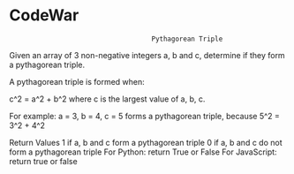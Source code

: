 # CodeWar

                                        Pythagorean Triple

Given an array of 3 non-negative integers a, b and c, determine if they form a pythagorean triple.

A pythagorean triple is formed when:

c^2 = a^2 + b^2
where c is the largest value of a, b, c.

For example: a = 3, b = 4, c = 5 forms a pythagorean triple, because 5^2 = 3^2 + 4^2

Return Values
1 if a, b and c form a pythagorean triple
0 if a, b and c do not form a pythagorean triple
For Python: return True or False
For JavaScript: return true or false